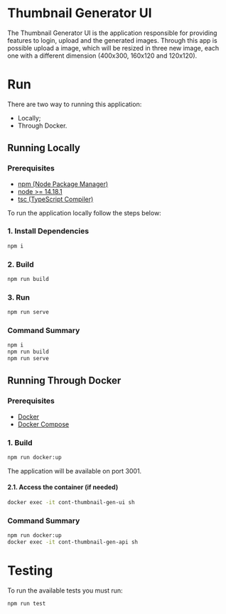 # Thumbnail Generator UI

The Thumbnail Generator UI is the application responsible for providing features to login, upload and the generated images. Through this app is possible upload a image, which will be resized in three new image, each one with a different dimension (400x300, 160x120 and 120x120).

# Run

There are two way to running this application:

- Locally;
- Through Docker.

## Running Locally

### Prerequisites

- [npm (Node Package Manager)](https://docs.npmjs.com/downloading-and-installing-node-js-and-npm)
- [node >= 14.18.1](https://nodejs.org/)
- [tsc (TypeScript Compiler)](https://www.typescriptlang.org/download)

To run the application locally follow the steps below:

### 1. Install Dependencies

```bash
npm i
```

### 2. Build

```bash
npm run build
```

### 3. Run

```bash
npm run serve
```

### Command Summary

```bash
npm i
npm run build
npm run serve
```

## Running Through Docker

### Prerequisites

- [Docker](https://docs.docker.com/engine/install/)
- [Docker Compose](https://docs.docker.com/compose/install/)


### 1. Build 

```bash
npm run docker:up
```
The application will be available on port 3001.

#### 2.1. Access the container (if needed)

```bash
docker exec -it cont-thumbnail-gen-ui sh

```

### Command Summary

```bash
npm run docker:up
docker exec -it cont-thumbnail-gen-api sh
```

# Testing

To run the available tests you must run:

```bash
npm run test
```